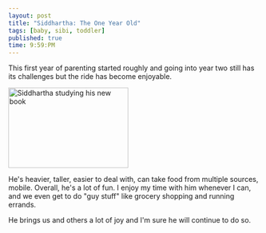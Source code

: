 ```yaml
---
layout: post
title: "Siddhartha: The One Year Old"
tags: [baby, sibi, toddler]
published: true
time: 9:59:PM
---
```


This first year of parenting started roughly and going into year two still has
its challenges but the ride has become enjoyable.

<div class="side">
<a href="http://www.flickr.com/photos/ketiya/sets/72157626722598543/"
   title="Studying his new book">
   <img src="http://farm3.static.flickr.com/2311/5778978503_3bc2882968_m.jpg"
        width="240" height="161"
        alt="Siddhartha studying his new book" />
</a>
</div>

He's heavier, taller, easier to deal with, can take food from multiple sources,
mobile.  Overall, he's a lot of fun.  I enjoy my time with him whenever I can,
and we even get to do "guy stuff" like grocery shopping
and running errands.

He brings us and others a lot of joy and I'm sure he will continue to do so.
